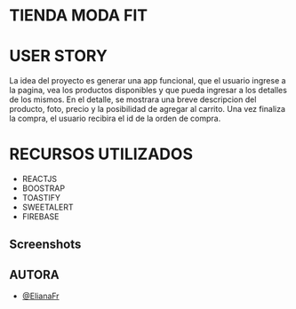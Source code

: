 

# TIENDA MODA FIT


# USER STORY
La idea del proyecto es generar una app funcional, que el usuario ingrese a la pagina, vea los productos disponibles y que pueda ingresar a los detalles de los mismos.
En el detalle, se mostrara una breve descripcion del producto, foto, precio y la posibilidad de agregar al carrito. 
Una vez finaliza la compra, el usuario recibira el id de la orden de compra.

# RECURSOS UTILIZADOS

- REACTJS
- BOOSTRAP
- TOASTIFY
- SWEETALERT
- FIREBASE

## Screenshots






## AUTORA

- [@ElianaFr](https://github.com/ElianaFr)

